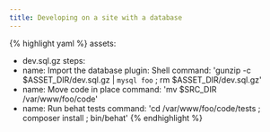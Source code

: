 ```yaml
---
title: Developing on a site with a database
---
```


{% highlight yaml %}
assets:
  - dev.sql.gz
steps:
  - name: Import the database
    plugin: Shell
    command: 'gunzip -c $ASSET_DIR/dev.sql.gz | `mysql foo` ; rm $ASSET_DIR/dev.sql.gz'
  - name: Move code in place
    command: 'mv $SRC_DIR /var/www/foo/code'
  - name: Run behat tests
    command: 'cd /var/www/foo/code/tests ; composer install ; bin/behat'
{% endhighlight %}
